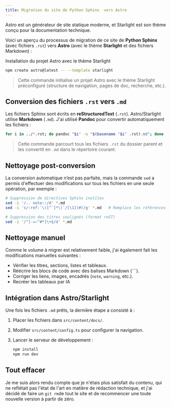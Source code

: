 ```yaml
---
title: Migration du site de Python Sphinx  vers Astro
---
```


Astro est un générateur de site statique moderne, et Starlight est son thème conçu pour la documentation technique.

Voici un aperçu du processus de migration de ce site de **Python Sphinx** (avec fichiers `.rst`) vers **Astro** (avec le thème **Starlight** et des fichiers Markdown) :

Installation du projet Astro avec le thème Starlight

```bash
npm create astro@latest -- --template starlight
```

> Cette commande initialise un projet Astro avec le thème Starlight préconfiguré (structure de navigation, pages de doc, recherche, etc.).

## Conversion des fichiers `.rst` vers `.md`

Les fichiers Sphinx sont écrits en **reStructuredText** (`.rst`). Astro/Starlight utilise **Markdown** (`.md`). J'ai utilisé **Pandoc** pour convertir automatiquement les fichiers :

```bash
for i in ../*.rst; do pandoc "$i" -o "$(basename "$i" .rst).md"; done
```

> Cette commande parcourt tous les fichiers `.rst` du dossier parent et les convertit en `.md` dans le répertoire courant.

## Nettoyage post-conversion

La conversion automatique n’est pas parfaite, mais la commande `sed` a permis d'effectuer des modifications sur tous les fichiers en une seule opération, par exemple :

```bash
# Suppression de directives Sphinx inutiles
sed -i '/.. note::/d' *.md
sed -i 's/:ref:`\([^`]*\)`/[\1](#)/g' *.md   # Remplace les références Sphinx par des liens Markdown

# Suppression des titres soulignés (format reST)
sed -i '/^[-=~^#*]\+$/d' *.md
```

## Nettoyage manuel

Comme le volume à migrer est relativement faible, j'ai également fait les modifications manuelles suivantes :

* Vérifier les titres, sections, listes et tableaux.
* Réécrire les blocs de code avec des balises Markdown (\`\`\`).
* Corriger les liens, images, encadrés (`note`, `warning`, etc.).
* Recréer les tableaux par IA

## Intégration dans Astro/Starlight

Une fois les fichiers `.md` prêts, la dernière étape a consisté à :

1. Placer les fichiers dans `src/content/docs/`.
2. Modifier `src/content/config.ts` pour configurer la navigation.
3. Lancer le serveur de développement :

	```bash
	npm install
	npm run dev
	```

## Tout effacer

Je me suis alors rendu compte que je n'étais plus satisfait du contenu, qui ne reflétait pas l'état de l'art en matière de rédaction technique, et j'ai décidé de faire un `git rm`de tout le site et de recommencer une toute nouvelle version à partir de zéro.
